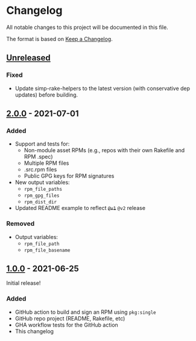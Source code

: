 # Changelog

All notable changes to this project will be documented in this file.

The format is based on [Keep a Changelog](https://keepachangelog.com/en/1.0.0/).

## [Unreleased]

### Fixed

- Update simp-rake-helpers to the latest version (with conservative dep
  updates) before building.

<!--
### Added

### Changed

### Removed
-->

## [2.0.0] - 2021-07-01

### Added

- Support and tests for:
  - Non-module asset RPMs (e.g., repos with their own Rakefile and RPM .spec)
  - Multiple RPM files
  - .src.rpm files
  - Public GPG keys for RPM signatures
- New output variables:
  - `rpm_file_paths`
  - `rpm_gpg_files`
  - `rpm_dist_dir`
- Updated README example to reflect ~~`@v1`~~ `@v2` release

### Removed

- Output variables:
  - `rpm_file_path`
  - `rpm_file_basename`


## [1.0.0] - 2021-06-25

Initial release!

### Added

- GitHub action to build and sign an RPM using `pkg:single`
- GitHub repo project (README, Rakefile, etc)
- GHA workflow tests for the GitHub action
- This changelog

[1.0.0]: https://github.com/simp/github-action-build-and-sign-pkg-single-rpm/releases/tag/1.0.0
[2.0.0]: https://github.com/simp/github-action-build-and-sign-pkg-single-rpm/compare/1.0.0...2.0.0
[Unreleased]: https://github.com/simp/github-action-build-and-sign-pkg-single-rpm/compare/2.0.0...HEAD
